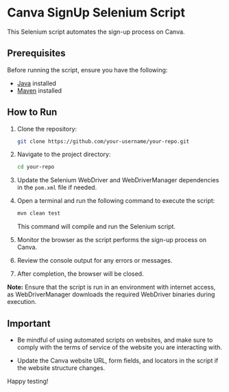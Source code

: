 # Canva SignUp Selenium Script

This Selenium script automates the sign-up process on Canva.

## Prerequisites

Before running the script, ensure you have the following:

- [Java](https://www.oracle.com/java/technologies/javase-downloads.html) installed
- [Maven](https://maven.apache.org/download.cgi) installed

## How to Run

1. Clone the repository:

    ```bash
    git clone https://github.com/your-username/your-repo.git
    ```

2. Navigate to the project directory:

    ```bash
    cd your-repo
    ```

3. Update the Selenium WebDriver and WebDriverManager dependencies in the `pom.xml` file if needed.

4. Open a terminal and run the following command to execute the script:

    ```bash
    mvn clean test
    ```

   This command will compile and run the Selenium script.

5. Monitor the browser as the script performs the sign-up process on Canva.

6. Review the console output for any errors or messages.

7. After completion, the browser will be closed.

**Note:** Ensure that the script is run in an environment with internet access, as WebDriverManager downloads the required WebDriver binaries during execution.

## Important

- Be mindful of using automated scripts on websites, and make sure to comply with the terms of service of the website you are interacting with.

- Update the Canva website URL, form fields, and locators in the script if the website structure changes.

Happy testing!
